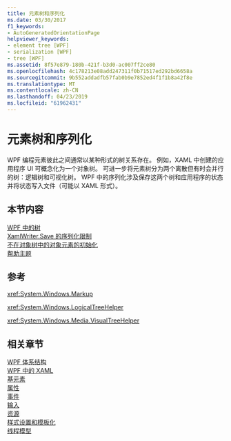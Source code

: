 ```yaml
---
title: 元素树和序列化
ms.date: 03/30/2017
f1_keywords:
- AutoGeneratedOrientationPage
helpviewer_keywords:
- element tree [WPF]
- serialization [WPF]
- tree [WPF]
ms.assetid: 8f57e879-180b-421f-b3d0-ac007ff2ce80
ms.openlocfilehash: 4c178213e08add247311f0b71517ed292bd6658a
ms.sourcegitcommit: 9b552addadfb57fab0b9e7852ed4f1f1b8a42f8e
ms.translationtype: MT
ms.contentlocale: zh-CN
ms.lasthandoff: 04/23/2019
ms.locfileid: "61962431"
---
```

# <a name="element-tree-and-serialization"></a>元素树和序列化
WPF 编程元素彼此之间通常以某种形式的树关系存在。 例如，XAML 中创建的应用程序 UI 可概念化为一个对象树。 可进一步将元素树分为两个离散但有时会并行的树：逻辑树和可视化树。 WPF 中的序列化涉及保存这两个树和应用程序的状态并将状态写入文件（可能以 XAML 形式）。  
  
## <a name="in-this-section"></a>本节内容  
 [WPF 中的树](trees-in-wpf.md)  
 [XamlWriter.Save 的序列化限制](serialization-limitations-of-xamlwriter-save.md)  
 [不在对象树中的对象元素的初始化](initialization-for-object-elements-not-in-an-object-tree.md)  
 [帮助主题](element-tree-and-serialization-how-to-topics.md)  
  
## <a name="reference"></a>参考  
 <xref:System.Windows.Markup>  
  
 <xref:System.Windows.LogicalTreeHelper>  
  
 <xref:System.Windows.Media.VisualTreeHelper>  
  
## <a name="related-sections"></a>相关章节  
 [WPF 体系结构](wpf-architecture.md)  
  [WPF 中的 XAML](xaml-in-wpf.md)  
  [基元素](base-elements.md)  
  [属性](properties-wpf.md)  
  [事件](events-wpf.md)  
  [输入](input-wpf.md)  
  [资源](resources-wpf.md)  
  [样式设置和模板化](../controls/styling-and-templating.md)  
  [线程模型](threading-model.md)
